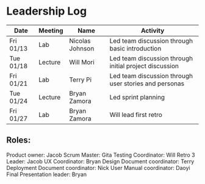 # Leadership Log

| Date       | Meeting | Name            | Activity                                               |
| ---------- | ------- | --------------- | ------------------------------------------------------ |
| Fri 01/13  | Lab     | Nicolas Johnson | Led team discussion through basic introduction         |
| Tue 01/18  | Lecture | Will Mori       | Led team discussion through initial project discussion |
| Fri  01/21 | Lab     | Terry Pi        | Led team discussion through user stories and personas  |
| Tue 01/24  | Lecture | Bryan Zamora    | Led sprint planning                                    |
| Fri 01/27  | Lab     | Bryan Zamora    | Will lead first retro                                  |

## Roles:

Product owner: Jacob
Scrum Master: Gita
Testing Coordinator: Will
Retro 3 Leader: Jacob
UX Coordinator: Bryan
Design Document coordinator: Terry
Deployment Document coordinator: Nick
User Manual coordinator: Daoyi
Final Presentation leader: Bryan
